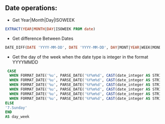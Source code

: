 ## Date operations:

 * Get Year|Month|Day|ISOWEEK
 ```SQL
 EXTRACT(YEAR|MONTH|DAY|ISOWEEK FROM date)
```
 * Get difference Between Dates
 ```SQL
 DATE_DIFF(DATE 'YYYY-MM-DD', DATE 'YYYY-MM-DD', DAY|MONT|YEAR|WEEK(MONDAY))
```
 * Get the day of the week when the date type is integer in the format YYYYMMDD
 ```SQL
  CASE
   WHEN FORMAT_DATE('%u', PARSE_DATE('%Y%m%d', CAST(date_integer AS STRING))) = '1' THEN '1.Monday'
   WHEN FORMAT_DATE('%u', PARSE_DATE('%Y%m%d', CAST(date_integer AS STRING))) = '2' THEN '2.Tuesday'
   WHEN FORMAT_DATE('%u', PARSE_DATE('%Y%m%d', CAST(date_integer AS STRING))) = '3' THEN '3.Wednesday'
   WHEN FORMAT_DATE('%u', PARSE_DATE('%Y%m%d', CAST(date_integer AS STRING))) = '4' THEN '4.Thursday'
   WHEN FORMAT_DATE('%u', PARSE_DATE('%Y%m%d', CAST(date_integer AS STRING))) = '5' THEN '5.Friday'
   WHEN FORMAT_DATE('%u', PARSE_DATE('%Y%m%d', CAST(date_integer AS STRING))) = '6' THEN '6.Saturday'
 ELSE
 '7.Sunday'
 END
 AS day_week
``` 
